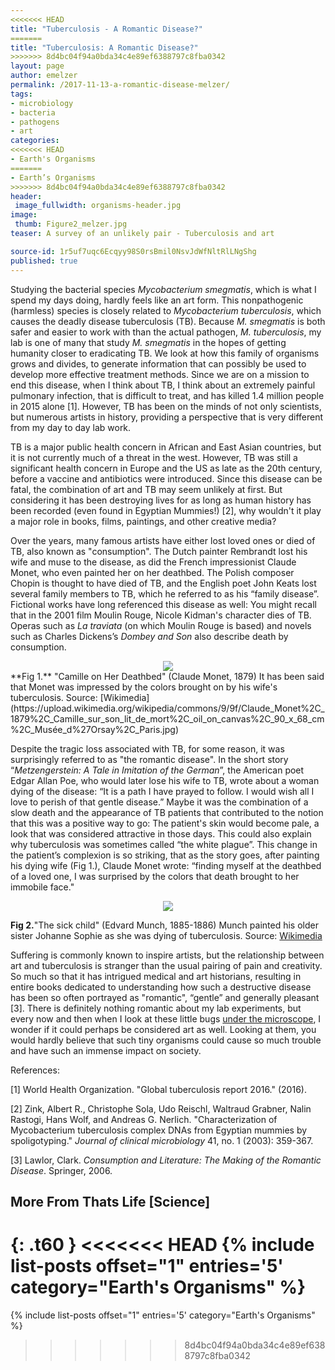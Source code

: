 ```yaml
---
<<<<<<< HEAD
title: "Tuberculosis - A Romantic Disease?"
=======
title: "Tuberculosis: A Romantic Disease?"
>>>>>>> 8d4bc04f94a0bda34c4e89ef6388797c8fba0342
layout: page
author: emelzer
permalink: /2017-11-13-a-romantic-disease-melzer/
tags:
- microbiology
- bacteria
- pathogens
- art
categories:
<<<<<<< HEAD
- Earth's Organisms
=======
- Earth’s Organisms
>>>>>>> 8d4bc04f94a0bda34c4e89ef6388797c8fba0342
header:
 image_fullwidth: organisms-header.jpg
image:
 thumb: Figure2_melzer.jpg
teaser: A survey of an unlikely pair - Tuberculosis and art

source-id: 1r5uf7uqc6Ecqyy98S0rsBmil0NsvJdWfNltRlLNgShg
published: true
---
```


Studying the bacterial species *Mycobacterium smegmatis*, which is what I spend my days doing, hardly feels like an art form. This nonpathogenic (harmless) species is closely related to *Mycobacterium tuberculosis*, which causes the deadly disease tuberculosis (TB). Because *M. smegmatis* is both safer and easier to work with than the actual pathogen, *M. tuberculosis*, my lab is one of many that study *M. smegmatis* in the hopes of getting humanity closer to eradicating TB. We look at how this family of organisms grows and divides, to generate information that can possibly be used to develop more effective treatment methods. Since we are on a mission to end this disease, when I think about TB, I think about an extremely painful pulmonary infection, that is difficult to treat, and has killed 1.4 million people in 2015 alone [1]. However, TB has been on the minds of not only scientists, but numerous artists in history,  providing a perspective that is very different from my day to day lab work.

TB is a major public health concern in African and East Asian countries, but it is not currently much of a threat in the west. However, TB was still a significant health concern in Europe and the US as late as the 20th century, before a vaccine and antibiotics were introduced. Since this disease can be fatal, the combination of art and TB may seem unlikely at first. But considering it has been destroying lives for as long as human history has been recorded (even found in Egyptian Mummies!) [2], why wouldn't it play a major role in books, films, paintings, and other creative media? 

Over the years, many famous artists have either lost loved ones or died of TB, also known as "consumption". The Dutch painter Rembrandt lost his wife and muse to the disease, as did the French impressionist Claude Monet, who even painted her on her deathbed. The Polish composer Chopin is thought to have died of TB, and the English poet John Keats lost several family members to TB, which he referred to as his “family disease”. Fictional works have long referenced this disease as well: You might recall that in the 2001 film Moulin Rouge, Nicole Kidman's character dies of TB. Operas such as *La traviata* (on which Moulin Rouge is based) and novels such as Charles Dickens’s *Dombey and Son* also describe death by consumption. 

<div style="text-align:center"><img src ="https://upload.wikimedia.org/wikipedia/commons/9/9f/Claude_Monet%2C_1879%2C_Camille_sur_son_lit_de_mort%2C_oil_on_canvas%2C_90_x_68_cm%2C_Musée_d%27Orsay%2C_Paris.jpg"/></div>
**Fig 1.** "Camille on Her Deathbed" (Claude Monet, 1879) It has been said that Monet was impressed by the colors brought on by his wife's tuberculosis. Source: [Wikimedia](https://upload.wikimedia.org/wikipedia/commons/9/9f/Claude_Monet%2C_1879%2C_Camille_sur_son_lit_de_mort%2C_oil_on_canvas%2C_90_x_68_cm%2C_Musée_d%27Orsay%2C_Paris.jpg) 

Despite the tragic loss associated with TB, for some reason, it was surprisingly referred to as "the romantic disease". In the short story “*Metzengerstein: A Tale in Imitation of the German*”, the American poet Edgar Allan Poe, who would later lose his wife to TB, wrote about a woman dying of the disease: “It is a path I have prayed to follow. I would wish all I love to perish of that gentle disease.” Maybe it was the combination of a slow death and the appearance of TB patients that contributed to the notion that this was a positive way to go: The patient's skin would become pale, a look that was considered attractive in those days. This could also explain why tuberculosis was sometimes called “the white plague”. This change in the patient’s complexion is so striking, that as the story goes, after painting his dying wife (Fig 1.), Claude Monet wrote: “finding myself at the deathbed of a loved one, I was surprised by the colors that death brought to her immobile face." 

<div style="text-align:center"><img src ="https://upload.wikimedia.org/wikipedia/commons/thumb/c/cc/Munch_Det_Syke_Barn_1896.jpg/1166px-Munch_Det_Syke_Barn_1896.jpg"/></div>

**Fig 2.**"The sick child" (Edvard Munch, 1885-1886) Munch painted his older sister Johanne Sophie as she was dying of tuberculosis. Source: [Wikimedia](https://upload.wikimedia.org/wikipedia/commons/thumb/c/cc/Munch_Det_Syke_Barn_1896.jpg/1166px-Munch_Det_Syke_Barn_1896.jpg)

	

Suffering is commonly known to inspire artists, but the relationship between art and tuberculosis is stranger than the usual pairing of pain and creativity. So much so that it has intrigued medical and art historians, resulting in entire books dedicated to understanding how such a destructive disease has been so often portrayed as "romantic", “gentle” and generally pleasant [3]. There is definitely nothing romantic about my lab experiments, but every now and then when I look at these little bugs [under the microscope](http://thatslifesci.com/2017-05-11-Seeing-is-believing-EMelzer/), I wonder if it could perhaps be considered art as well. Looking at them, you would hardly believe that such tiny organisms could cause so much trouble and have such an immense impact on society. 

References:

[1] World Health Organization. "Global tuberculosis report 2016." (2016).

[2] Zink, Albert R., Christophe Sola, Udo Reischl, Waltraud Grabner, Nalin Rastogi, Hans Wolf, and Andreas G. Nerlich. "Characterization of Mycobacterium tuberculosis complex DNAs from Egyptian mummies by spoligotyping." *Journal of clinical microbiology* 41, no. 1 (2003): 359-367.

[3] Lawlor, Clark. *Consumption and Literature: The Making of the Romantic Disease*. Springer, 2006.

## More From Thats Life [Science]
{: .t60 }
<<<<<<< HEAD
{% include list-posts offset="1" entries='5' category="Earth's Organisms" %}
=======
{% include list-posts offset="1" entries='5' category="Earth's Organisms" %}

>>>>>>> 8d4bc04f94a0bda34c4e89ef6388797c8fba0342
